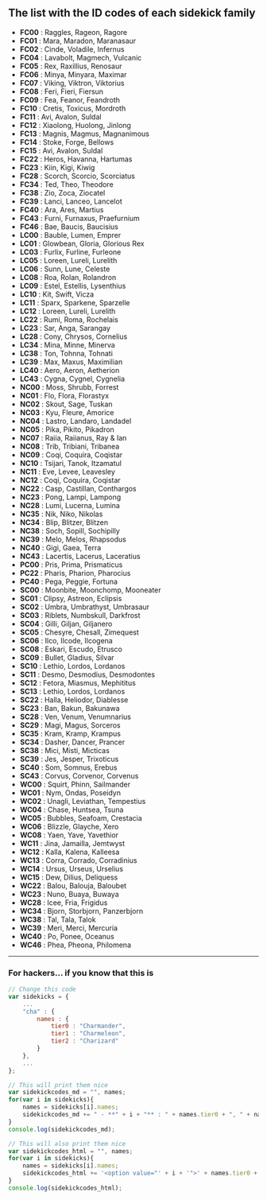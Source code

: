 ## The list with the ID codes of each sidekick family

 - **FC00** : Raggles, Rageon, Ragore
 - **FC01** : Mara, Maradon, Maranasaur
 - **FC02** : Cinde, Voladile, Infernus
 - **FC04** : Lavabolt, Magmech, Vulcanic
 - **FC05** : Rex, Raxillius, Renosaur
 - **FC06** : Minya, Minyara, Maximar
 - **FC07** : Viking, Viktron, Viktorius
 - **FC08** : Feri, Fieri, Fiersun
 - **FC09** : Fea, Feanor, Feandroth
 - **FC10** : Cretis, Toxicus, Mordroth
 - **FC11** : Avi, Avalon, Suldal
 - **FC12** : Xiaolong, Huolong, Jinlong
 - **FC13** : Magnis, Magmus, Magnanimous
 - **FC14** : Stoke, Forge, Bellows
 - **FC15** : Avi, Avalon, Suldal
 - **FC22** : Heros, Havanna, Hartumas
 - **FC23** : Kiin, Kigi, Kiwig
 - **FC28** : Scorch, Scorcio, Scorciatus
 - **FC34** : Ted, Theo, Theodore
 - **FC38** : Zio, Zoca, Ziocatel
 - **FC39** : Lanci, Lanceo, Lancelot
 - **FC40** : Ara, Ares, Martius
 - **FC43** : Furni, Furnaxus, Praefurnium
 - **FC46** : Bae, Baucis, Baucisius
 - **LC00** : Bauble, Lumen, Emprer
 - **LC01** : Glowbean, Gloria, Glorious Rex
 - **LC03** : Furlix, Furline, Furleone
 - **LC05** : Loreen, Lureli, Lurelith
 - **LC06** : Sunn, Lune, Celeste
 - **LC08** : Roa, Rolan, Rolandron
 - **LC09** : Estel, Estellis, Lysenthius
 - **LC10** : Kit, Swift, Vicza
 - **LC11** : Sparx, Sparkene, Sparzelle
 - **LC12** : Loreen, Lureli, Lurelith
 - **LC22** : Rumi, Roma, Rochelais
 - **LC23** : Sar, Anga, Sarangay
 - **LC28** : Cony, Chrysos, Cornelius
 - **LC34** : Mina, Minne, Minerva
 - **LC38** : Ton, Tohnna, Tohnati
 - **LC39** : Max, Maxus, Maximilian
 - **LC40** : Aero, Aeron, Aetherion
 - **LC43** : Cygna, Cygnel, Cygnelia
 - **NC00** : Moss, Shrubb, Forrest
 - **NC01** : Flo, Flora, Florastyx
 - **NC02** : Skout, Sage, Tuskan
 - **NC03** : Kyu, Fleure, Amorice
 - **NC04** : Lastro, Landaro, Landadel
 - **NC05** : Pika, Pikito, Pikadron
 - **NC07** : Raiia, Raiianus, Ray & Ian
 - **NC08** : Trib, Tribiani, Tribanea
 - **NC09** : Coqi, Coquira, Coqistar
 - **NC10** : Tsijari, Tanok, Itzamatul
 - **NC11** : Eve, Levee, Leavesley
 - **NC12** : Coqi, Coquira, Coqistar
 - **NC22** : Casp, Castillan, Conthargos
 - **NC23** : Pong, Lampi, Lampong
 - **NC28** : Lumi, Lucerna, Lumina
 - **NC35** : Nik, Niko, Nikolas
 - **NC34** : Blip, Blitzer, Blitzen
 - **NC38** : Soch, Sopill, Sochipilly
 - **NC39** : Melo, Melos, Rhapsodus
 - **NC40** : Gigi, Gaea, Terra
 - **NC43** : Lacertis, Lacerus, Laceratius
 - **PC00** : Pris, Prima, Prismaticus
 - **PC22** : Pharis, Pharion, Pharocius
 - **PC40** : Pega, Peggie, Fortuna
 - **SC00** : Moonbite, Moonchomp, Mooneater
 - **SC01** : Clipsy, Astreon, Eclipsis
 - **SC02** : Umbra, Umbrathyst, Umbrasaur
 - **SC03** : Riblets, Numbskull, Darkfrost
 - **SC04** : Gilli, Giljan, Giljanero
 - **SC05** : Chesyre, Chesall, Zimequest
 - **SC06** : Ilco, Ilcode, Ilcogena
 - **SC08** : Eskari, Escudo, Etrusco
 - **SC09** : Bullet, Gladius, Silvar
 - **SC10** : Lethio, Lordos, Lordanos
 - **SC11** : Desmo, Desmodius, Desmodontes
 - **SC12** : Fetora, Miasmus, Mephititus
 - **SC13** : Lethio, Lordos, Lordanos
 - **SC22** : Halla, Heliodor, Diablesse
 - **SC23** : Ban, Bakun, Bakunawa
 - **SC28** : Ven, Venum, Venumnarius
 - **SC29** : Magi, Magus, Sorceros
 - **SC35** : Kram, Kramp, Krampus
 - **SC34** : Dasher, Dancer, Prancer
 - **SC38** : Mici, Misti, Micticas
 - **SC39** : Jes, Jesper, Trixoticus
 - **SC40** : Som, Somnus, Erebus
 - **SC43** : Corvus, Corvenor, Corvenus
 - **WC00** : Squirt, Phinn, Sailmander
 - **WC01** : Nym, Ondas, Poseidyn
 - **WC02** : Unagli, Leviathan, Tempestius
 - **WC04** : Chase, Huntsea, Tsuna
 - **WC05** : Bubbles, Seafoam, Crestacia
 - **WC06** : Blizzle, Glayche, Xero
 - **WC08** : Yaen, Yave, Yavethior
 - **WC11** : Jina, Jamailla, Jemtwyst
 - **WC12** : Kalla, Kalena, Kalleesa
 - **WC13** : Corra, Corrado, Corradinius
 - **WC14** : Ursus, Urseus, Urselius
 - **WC15** : Dew, Dilius, Deliquess
 - **WC22** : Balou, Balouja, Baloubet
 - **WC23** : Nuno, Buaya, Buwaya
 - **WC28** : Icee, Fria, Frigidus
 - **WC34** : Bjorn, Storbjorn, Panzerbjorn
 - **WC38** : Tal, Tala, Talok
 - **WC39** : Meri, Merci, Mercuria
 - **WC40** : Po, Ponee, Oceanus
 - **WC46** : Phea, Pheona, Philomena

---
### For hackers... if you know that this is

```javascript
// Change this code
var sidekicks = {
	...
	"cha" : {
		names : {
			tier0 : "Charmander",
			tier1 : "Charmeleon",
			tier2 : "Charizard"
		}
	},
	...
};

// This will print them nice
var sidekickcodes_md = "", names;
for(var i in sidekicks){
	names = sidekicks[i].names;
	sidekickcodes_md += " - **" + i + "** : " + names.tier0 + ", " + names.tier1 + ", " + names.tier2 + "\n";
}
console.log(sidekickcodes_md);

// This will also print them nice
var sidekickcodes_html = "", names;
for(var i in sidekicks){
	names = sidekicks[i].names;
	sidekickcodes_html += '<option value="' + i + '">' + names.tier0 + ', ' + names.tier1 + ', ' + names.tier2 + '</option>\n';
}
console.log(sidekickcodes_html);
```
